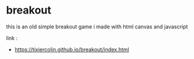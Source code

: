 # breakout

this is an old simple breakout game i made with html canvas and javascript

link :
- https://tixiercolin.github.io/breakout/index.html
